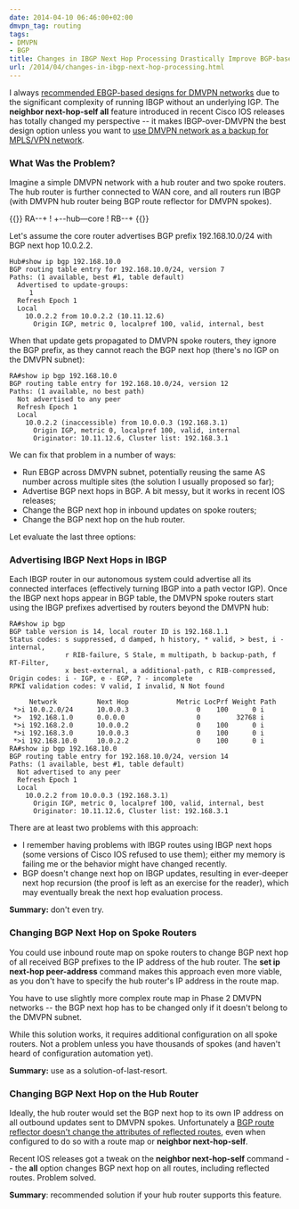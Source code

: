 ```yaml
---
date: 2014-04-10 06:46:00+02:00
dmvpn_tag: routing
tags:
- DMVPN
- BGP
title: Changes in IBGP Next Hop Processing Drastically Improve BGP-based DMVPN Designs
url: /2014/04/changes-in-ibgp-next-hop-processing.html
---
```

I always [recommended EBGP-based designs for DMVPN networks](/2014/03/scaling-bgp-based-dmvpn-networks.html) due to the significant complexity of running IBGP without an underlying IGP. The **neighbor next-hop-self all** feature introduced in recent Cisco IOS releases has totally changed my perspective -- it makes IBGP-over-DMVPN the best design option unless you want to [use DMVPN network as a backup for MPLS/VPN network](http://www.ipspace.net/Integrating_Internet_VPN_with_MPLS_VPN_WAN).
<!--more-->
### What Was the Problem?

Imagine a simple DMVPN network with a hub router and two spoke routers. The hub router is further connected to WAN core, and all routers run IBGP (with DMVPN hub router being BGP route reflector for DMVPN spokes).

{{<ascii>}}
RA--+
    !
    +--hub—core
    !
RB--+
{{</ascii>}}

Let's assume the core router advertises BGP prefix 192.168.10.0/24 with BGP next hop 10.0.2.2.

``` code
Hub#show ip bgp 192.168.10.0
BGP routing table entry for 192.168.10.0/24, version 7
Paths: (1 available, best #1, table default)
  Advertised to update-groups:
     1         
  Refresh Epoch 1
  Local
    10.0.2.2 from 10.0.2.2 (10.11.12.6)
      Origin IGP, metric 0, localpref 100, valid, internal, best
```

When that update gets propagated to DMVPN spoke routers, they ignore the BGP prefix, as they cannot reach the BGP next hop (there's no IGP on the DMVPN subnet):

``` code
RA#show ip bgp 192.168.10.0
BGP routing table entry for 192.168.10.0/24, version 12
Paths: (1 available, no best path)
  Not advertised to any peer
  Refresh Epoch 1
  Local
    10.0.2.2 (inaccessible) from 10.0.0.3 (192.168.3.1)
      Origin IGP, metric 0, localpref 100, valid, internal
      Originator: 10.11.12.6, Cluster list: 192.168.3.1
```

We can fix that problem in a number of ways:

-   Run EBGP across DMVPN subnet, potentially reusing the same AS number across multiple sites (the solution I usually proposed so far);
-   Advertise BGP next hops in BGP. A bit messy, but it works in recent IOS releases;
-   Change the BGP next hop in inbound updates on spoke routers;
-   Change the BGP next hop on the hub router.

Let evaluate the last three options:

### Advertising IBGP Next Hops in IBGP

Each IBGP router in our autonomous system could advertise all its connected interfaces (effectively turning IBGP into a path vector IGP). Once the IBGP next hops appear in BGP table, the DMVPN spoke routers start using the IBGP prefixes advertised by routers beyond the DMVPN hub:

``` code
RA#show ip bgp
BGP table version is 14, local router ID is 192.168.1.1
Status codes: s suppressed, d damped, h history, * valid, > best, i - internal, 
              r RIB-failure, S Stale, m multipath, b backup-path, f RT-Filter, 
              x best-external, a additional-path, c RIB-compressed, 
Origin codes: i - IGP, e - EGP, ? - incomplete
RPKI validation codes: V valid, I invalid, N Not found

     Network          Next Hop            Metric LocPrf Weight Path
 *>i 10.0.2.0/24      10.0.0.3                 0    100      0 i
 *>  192.168.1.0      0.0.0.0                  0         32768 i
 *>i 192.168.2.0      10.0.0.2                 0    100      0 i
 *>i 192.168.3.0      10.0.0.3                 0    100      0 i
 *>i 192.168.10.0     10.0.2.2                 0    100      0 i
RA#show ip bgp 192.168.10.0
BGP routing table entry for 192.168.10.0/24, version 14
Paths: (1 available, best #1, table default)
  Not advertised to any peer
  Refresh Epoch 1
  Local
    10.0.2.2 from 10.0.0.3 (192.168.3.1)
      Origin IGP, metric 0, localpref 100, valid, internal, best
      Originator: 10.11.12.6, Cluster list: 192.168.3.1
```

There are at least two problems with this approach:

-   I remember having problems with IBGP routes using IBGP next hops (some versions of Cisco IOS refused to use them); either my memory is failing me or the behavior might have changed recently.
-   BGP doesn't change next hop on IBGP updates, resulting in ever-deeper next hop recursion (the proof is left as an exercise for the reader), which may eventually break the next hop evaluation process.

**Summary:** don't even try.

### Changing BGP Next Hop on Spoke Routers

You could use inbound route map on spoke routers to change BGP next hop of all received BGP prefixes to the IP address of the hub router. The **set ip next-hop peer-address** command makes this approach even more viable, as you don't have to specify the hub router's IP address in the route map.

You have to use slightly more complex route map in Phase 2 DMVPN networks -- the BGP next hop has to be changed only if it doesn't belong to the DMVPN subnet.

While this solution works, it requires additional configuration on all spoke routers. Not a problem unless you have thousands of spokes (and haven't heard of configuration automation yet).

**Summary:** use as a solution-of-last-resort.

### Changing BGP Next Hop on the Hub Router

Ideally, the hub router would set the BGP next hop to its own IP address on all outbound updates sent to DMVPN spokes. Unfortunately a [BGP route reflector doesn't change the attributes of reflected routes](/2011/08/bgp-next-hop-processing.html), even when configured to do so with a route map or **neighbor next-hop-self**.

Recent IOS releases got a tweak on the **neighbor next-hop-self** command -- the **all** option changes BGP next hop on all routes, including reflected routes. Problem solved.

**Summary**: recommended solution if your hub router supports this feature.
